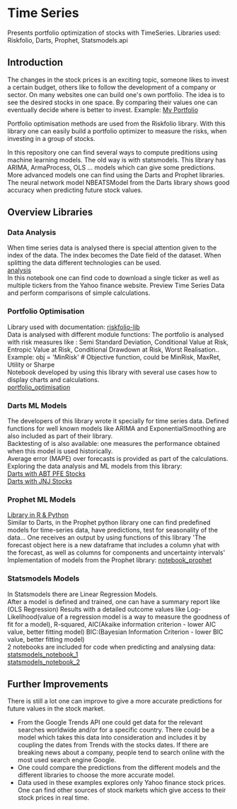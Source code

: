 # Time Series
Presents portfolio optimization of stocks with TimeSeries. Libraries used: Riskfolio, Darts, Prophet, Statsmodels.api 

## Introduction
The changes in the stock prices is an exciting topic, someone likes to invest a certain budget, others like to follow the development of a company or sector.
On many websites one can build one's own portfolio. The idea is to see the desired stocks in one space. By comparing their values one can eventually decide where is better to invest.
Example: [My Portfolio](https://finance.yahoo.com/portfolios/)

Portfolio optimisation methods are used from the Riskfolio library. With this library one can easily build a portfolio optimizer to measure the risks, when investing in a group of stocks.

In this repository one can find several ways to compute preditions using machine learning models. The old way is with statsmodels. This library has ARIMA, ArmaProcess, OLS ... models which can give some predictions.
More advanced models one can find using the Darts and Prophet libraries. 
The neural network model NBEATSModel from the Darts library shows good accuracy when predicting future stock values.

## Overview Libraries

### Data Analysis
When time series data is analysed there is special attention given to the index of the data. The index becomes the Date field of the dataset. When splitting the data different technologies can be used.<br>
[analysis](https://github.com/EmiliaGenadieva/time-series/blob/main/notebooks/analysis_data.ipynb)<br>
In this notebook one can find code to download a single ticker as well as multiple tickers from the Yahoo finance website. Preview Time Series Data and perform comparisons of simple calculations.

### Portfolio Optimisation
Library used with documentation: [riskfolio-lib](https://riskfolio-lib.readthedocs.io/en/latest/portfolio.html)</br>
Data is analysed with different module functions: The portfolio is analysed with risk measures like : Semi Standard Deviation,  Conditional Value at Risk, Entropic Value at Risk, Conditional Drawdown at Risk, Worst Realisation..
Example: obj = 'MinRisk' # Objective function, could be MinRisk, MaxRet, Utility or Sharpe<br>
Notebook developed by using this library with several use cases how to display charts and calculations.<br>
[portfolio_optimisation](https://github.com/EmiliaGenadieva/time-series/blob/main/notebooks/portfolio_optimisation.ipynb)

### Darts ML Models
The developers of this library wrote it specially for time series data. Defined functions for well known models like ARIMA and ExponentialSmoothing are also included as part of their library. <br>
Backtesting of is also available: one measures the performance obtained when this model is used historically.<br>
Average error (MAPE) over forecasts is provided as part of the calculations.<br>
Exploring the data analysis and ML models from this library:<br>
[Darts with ABT PFE Stocks](https://github.com/EmiliaGenadieva/time-series/blob/main/notebooks/Darts_ABT_PFE.ipynb)<br>
[Darts with JNJ Stocks](https://github.com/EmiliaGenadieva/time-series/blob/main/notebooks/Darts-JNJ.ipynb)

### Prophet ML Models
[Library in R & Python](https://facebook.github.io/prophet/)<br>
Similar to Darts, in the Prophet python library one can find predefined models for time-series data, have predictions, test for seasonality of the data... One receives an output by using functions of this library 'The forecast object here is a new dataframe that includes a column yhat with the forecast, as well as columns for components and uncertainty intervals'<br>
Implementation of models from the Prophet library: 
[notebook_prophet](https://github.com/EmiliaGenadieva/time-series/blob/main/notebooks/prophet.ipynb)

### Statsmodels Models
In Statsmodels there are Linear Regression Models.<br>
After a model is defined and trained, one can have a summary report like (OLS Regression) Results with a detailed outcome values like Log-Likelihood(value of a regression model is a way to measure the goodness of fit for a model), R-squared, AIC(Akaike information criterion - lower AIC value, better fitting model) BIC:(Bayesian Information Criterion - lower BIC value, better fitting model)<br>
2 notebooks are included for code when predicting and analysing data:<br>
[statsmodels_notebook_1](https://github.com/EmiliaGenadieva/time-series/blob/main/notebooks/statsmodels-1.ipynb)<br>
[statsmodels_notebook_2](https://github.com/EmiliaGenadieva/time-series/blob/main/notebooks/statsmodels-2.ipynb)

## Further Improvements
There is still a lot one can improve to give a more accurate predictions for future values in the stock market.<br>
- From the Google Trends API one could get data for the relevant searches worldwide and/or for a specific country. There could be a model which takes this data into consideration and includes it by coupling the dates from Trends with the stocks dates. If there are breaking news about a company, people tend to search online with the most used search engine Google.
- One could compare the predictions from the different models and the different libraries to choose the more accurate model.
- Data used in these examples explores only Yahoo finance stock prices. One can find other sources of stock markets which give access to their stock prices in real time.






